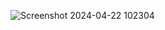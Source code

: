 ![Screenshot 2024-04-22 102304](https://github.com/AoufNihed/Naive-Bayes/assets/112959070/c8265894-becd-45ad-8b95-bd8b90b2c660)
